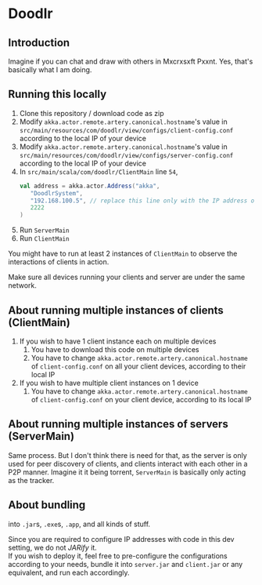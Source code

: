 # Doodlr
## Introduction
Imagine if you can chat and draw with others in Mxcrxsxft Pxxnt. Yes, that's basically what I am doing.

## Running this locally
1. Clone this repository / download code as zip
2. Modify `akka.actor.remote.artery.canonical.hostname`'s value in `src/main/resources/com/doodlr/view/configs/client-config.conf` 
according to the local IP of your device
3. Modify `akka.actor.remote.artery.canonical.hostname`'s value in `src/main/resources/com/doodlr/view/configs/server-config.conf`
   according to the local IP of your device
4. In `src/main/scala/com/doodlr/ClientMain` line `54`,
    ````scala
   val address = akka.actor.Address("akka",
       "DoodlrSystem",
       "192.168.100.5", // replace this line only with the IP address of your server
       2222
   )
   ````
5. Run `ServerMain`
6. Run `ClientMain`

You might have to run at least 2 instances of `ClientMain` to observe the interactions of clients in action.

Make sure all devices running your clients and server are under the same network.

## About running multiple instances of clients (ClientMain)
1. If you wish to have 1 client instance each on multiple devices
   1. You have to download this code on multiple devices
   2. You have to change `akka.actor.remote.artery.canonical.hostname` of `client-config.conf` on all your client devices, according to their local IP
2. If you wish to have multiple client instances on 1 device
   1. You have to change `akka.actor.remote.artery.canonical.hostname` of `client-config.conf` on your client device, according to its local IP

## About running multiple instances of servers (ServerMain)
Same process. But I don't think there is need for that, as the server is only used for peer discovery of clients, and clients interact with each other in a P2P manner. Imagine it it being torrent, `ServerMain` is basically only acting as the tracker.

## About bundling
into `.jar`s, `.exe`s, `.app`, and all kinds of stuff.

Since you are required to configure IP addresses with code in this dev setting, we do not *JARify* it. \
If you wish to deploy it, feel free to pre-configure the configurations according to your needs, bundle it into `server.jar` and `client.jar` or any equivalent, and run each accordingly.
